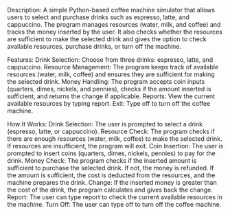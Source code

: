 
Description:
A simple Python-based coffee machine simulator that allows users to select and purchase drinks such as espresso, latte, and cappuccino. The program manages resources (water, milk, and coffee) and tracks the money inserted by the user. It also checks whether the resources are sufficient to make the selected drink and gives the option to check available resources, purchase drinks, or turn off the machine.

Features:
Drink Selection: Choose from three drinks: espresso, latte, and cappuccino.
Resource Management: The program keeps track of available resources (water, milk, coffee) and ensures they are sufficient for making the selected drink.
Money Handling: The program accepts coin inputs (quarters, dimes, nickels, and pennies), checks if the amount inserted is sufficient, and returns the change if applicable.
Reports: View the current available resources by typing report.
Exit: Type off to turn off the coffee machine.

How It Works:
Drink Selection: The user is prompted to select a drink (espresso, latte, or cappuccino).
Resource Check: The program checks if there are enough resources (water, milk, coffee) to make the selected drink. If resources are insufficient, the program will exit.
Coin Insertion: The user is prompted to insert coins (quarters, dimes, nickels, pennies) to pay for the drink.
Money Check: The program checks if the inserted amount is sufficient to purchase the selected drink. If not, the money is refunded. If the amount is sufficient, the cost is deducted from the resources, and the machine prepares the drink.
Change: If the inserted money is greater than the cost of the drink, the program calculates and gives back the change.
Report: The user can type report to check the current available resources in the machine.
Turn Off: The user can type off to turn off the coffee machine.




